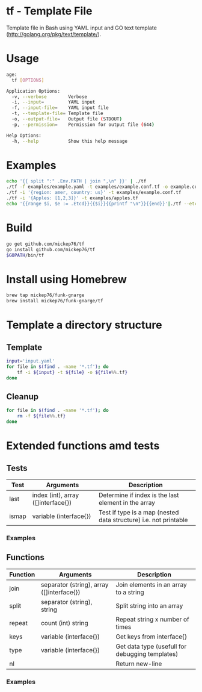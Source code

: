 # tf - Template File

Template file in Bash using YAML input and GO text template (http://golang.org/pkg/text/template/).

# Usage

```bash
age:
  tf [OPTIONS]

Application Options:
  -v, --verbose        Verbose
  -i, --input=         YAML input
  -f, --input-file=    YAML input file
  -t, --template-file= Template file
  -o, --output-file=   Output file (STDOUT)
  -p, --permission=    Permission for output file (644)

Help Options:
  -h, --help           Show this help message
```

# Examples

```bash
echo '{{ split ":" .Env.PATH | join ",\n" }}' | ./tf
./tf -f examples/example.yaml -t examples/example.conf.tf -o example.conf
./tf -i '{region: amer, country: us}' -t examples/example.conf.tf
./tf -i '{Apples: [1,2,3]}' -t examples/apples.tf
echo '{{range $i, $e := .Etcd}}{{$i}}{{printf "\n"}}{{end}}'|./tf --etcd-node etcd1 --etcd-port 5001 --etcd-key /host
```

# Build

```bash
go get github.com/mickep76/tf
go install github.com/mickep76/tf
$GOPATH/bin/tf
```

# Install using Homebrew

```bash
brew tap mickep76/funk-gnarge
brew install mickep76/funk-gnarge/tf
```

# Template a directory structure

## Template

```bash
input='input.yaml'
for file in $(find . -name '*.tf'); do
    tf -i ${input} -t ${file} -o ${file%%.tf}
done
```

## Cleanup

```bash
for file in $(find . -name '*.tf'); do
    rm -f ${file%%.tf}
done
```

# Extended functions amd tests

## Tests

| Test | Arguments | Description |
| - | -  | - |
| last | index (int), array ([]interface{}) | Determine if index is the last element in the array |
| ismap | variable (interface{}) | Test if type is a map (nested data structure) i.e. not printable |

### Examples

## Functions

| Function | Arguments | Description |
| - | - | - |
| join | separator (string), array ([]interface{}) | Join elements in an array to a string |
| split | separator (string), string | Split string into an array |
| repeat | count (int) string | Repeat string x number of times |
| keys | variable (interface{}) | Get keys from interface{} |
| type | variable (interface{}) | Get data type (usefull for debugging templates) |
| nl | | Return new-line |

### Examples
